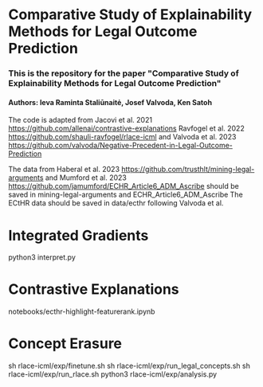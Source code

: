 # Comparative Study of Explainability Methods for Legal Outcome Prediction
### This is the repository for the paper "Comparative Study of Explainability Methods for Legal Outcome Prediction"

#### Authors: Ieva Raminta Staliūnaitė, Josef Valvoda, Ken Satoh

The code is adapted from Jacovi et al. 2021 https://github.com/allenai/contrastive-explanations
Ravfogel et al. 2022 https://github.com/shauli-ravfogel/rlace-icml
and Valvoda et al. 2023 https://github.com/valvoda/Negative-Precedent-in-Legal-Outcome-Prediction

The data from Haberal et al. 2023 https://github.com/trusthlt/mining-legal-arguments
and Mumford et al. 2023 https://github.com/jamumford/ECHR_Article6_ADM_Ascribe
should be saved in mining-legal-arguments and ECHR_Article6_ADM_Ascribe
The ECtHR data should be saved in data/ecthr following Valvoda et al. 

# Integrated Gradients

python3 interpret.py

# Contrastive Explanations

notebooks/ecthr-highlight-featurerank.ipynb

# Concept Erasure

sh rlace-icml/exp/finetune.sh
sh rlace-icml/exp/run_legal_concepts.sh
sh rlace-icml/exp/run_rlace.sh
python3 rlace-icml/exp/analysis.py